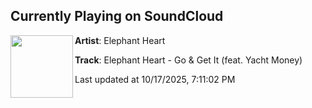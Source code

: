 ## Currently Playing on SoundCloud

[<img align="left" width="100" src="https://i1.sndcdn.com/artworks-KJtQSJ25HogkSb0W-wqg5IQ-t500x500.png">](https://soundcloud.com/gravitas-recordings/elephant-heart-go-get-it-feat-yacht-money)

**Artist**: Elephant Heart 

**Track**: Elephant Heart - Go & Get It (feat. Yacht Money)

Last updated at 10/17/2025, 7:11:02 PM

